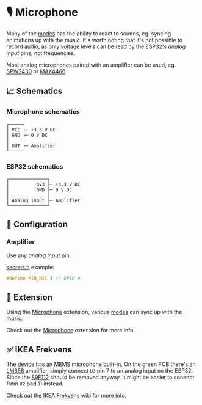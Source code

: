 # 🎙️ Microphone

Many of the [modes](Modes.md) has the ability to react to sounds, eg. syncing animations up with the music.
It's worth noting that it's not possible to record audio, as only voltage levels can be read by the ESP32's *analog input* pins, not frequencies.

Most analog microphones paired with an amplifier can be used, eg. [SPW2430](https://www.adafruit.com/product/2716) or [MAX4466](https://www.adafruit.com/product/1063).

## 📈 Schematics

### Microphone schematics

```text
┌─────┐
│ VCC ├─ +3.3 V DC
│ GND ├─ 0 V DC
│     │
│ OUT ├─ Amplifier
└─────┘
```

### ESP32 schematics

```text
┌──────────────┐
│          3V3 ├─ +3.3 V DC
│          GND ├─ 0 V DC
│              │
│ Analog input ├─ Amplifier
└──────────────┘
```

## 🔧 Configuration

### Amplifier

Use any *analog input* pin.

[secrets.h](https://github.com/VIPnytt/Frekvens/blob/main/firmware/include/config/secrets.h) example:

```h
#define PIN_MIC 1 // GPIO #
```

## 🧩 Extension

Using the [Microphone](Extensions#️-microphone) extension, various [modes](Modes) can sync up with the music.

Check out the [Microphone](Extensions#️-microphone) extension for more info.

## ✅ IKEA Frekvens

The device has an MEMS microphone built-in.
On the green PCB there's an [LM358](https://www.onsemi.com/download/data-sheet/pdf/lm358-d.pdf) amplifier, simply connect `U3` pin 7 to an analog input on the ESP32.
Since the [89F112](https://lceda.cn/components/89F112_aeaaa99e4cd44677a24b9884cee22ff3) should be removed anyway, it might be easier to conenct from `U2` pad 11 instead.

Check out the [IKEA Frekvens](IKEA-Frekvens.md#️-wiring-the-microphone) wiki for more info.
